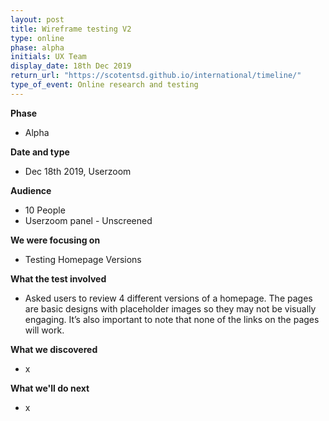 ```yaml
---
layout: post
title: Wireframe testing V2
type: online
phase: alpha
initials: UX Team
display_date: 18th Dec 2019
return_url: "https://scotentsd.github.io/international/timeline/"
type_of_event: Online research and testing
---
```


**Phase**
- Alpha

**Date and type**
- Dec 18th 2019,  Userzoom

**Audience**
- 10 People
- Userzoom panel - Unscreened

**We were focusing on**
- Testing Homepage Versions

**What the test involved**
- Asked users to review 4 different versions of a homepage.
The pages are basic designs with placeholder images so they may not be visually engaging.
It’s also important to note that none of the links on the pages will work.

**What we discovered**
- x

**What we'll do next**
- x
